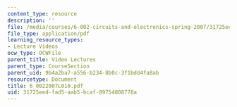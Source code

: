 ```yaml
---
content_type: resource
description: ''
file: /media/courses/6-002-circuits-and-electronics-spring-2007/31725eedfad5aab5bcaf89754808778a_6_0022007L010.pdf
file_type: application/pdf
learning_resource_types:
- Lecture Videos
ocw_type: OCWFile
parent_title: Video Lectures
parent_type: CourseSection
parent_uid: 9b4a2ba7-a556-b234-8b0c-3f1bdd4fa8ab
resourcetype: Document
title: 6_0022007L010.pdf
uid: 31725eed-fad5-aab5-bcaf-89754808778a
---
```

